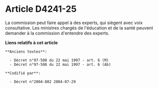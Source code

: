 # Article D4241-25

La commission peut faire appel à des experts, qui siègent avec voix consultative. Les ministres chargés de l'éducation et de
la santé peuvent demander à la commission d'entendre des experts.

**Liens relatifs à cet article**

	**Anciens textes**:

	  - Décret n°97-508 du 22 mai 1997 - art. 6 (M)
	  - Décret n°97-508 du 22 mai 1997 - art. 6 (Ab)

	**Codifié par**:

	  - Décret n°2004-802 2004-07-29
